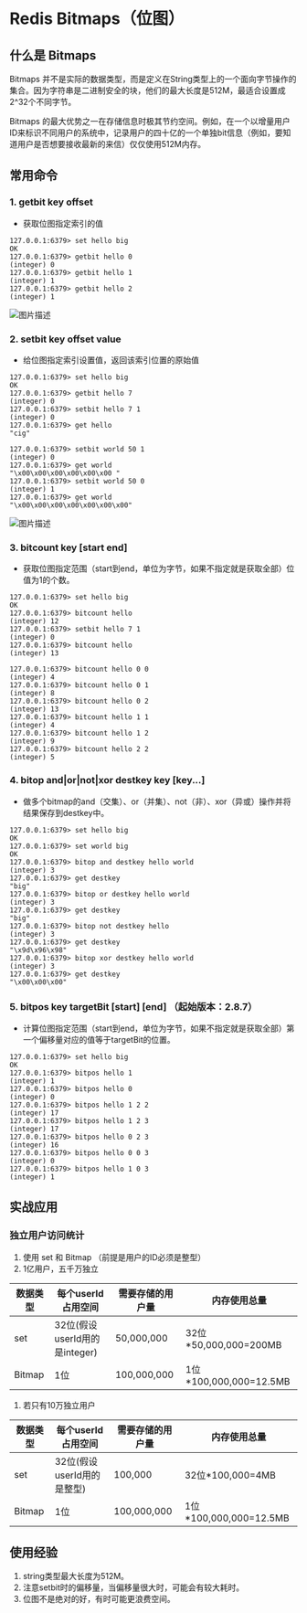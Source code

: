 # Redis Bitmaps（位图）

## 什么是 Bitmaps

Bitmaps 并不是实际的数据类型，而是定义在String类型上的一个面向字节操作的集合。因为字符串是二进制安全的块，他们的最大长度是512M，最适合设置成2^32个不同字节。

Bitmaps 的最大优势之一在存储信息时极其节约空间。例如，在一个以增量用户ID来标识不同用户的系统中，记录用户的四十亿的一个单独bit信息（例如，要知道用户是否想要接收最新的来信）仅仅使用512M内存。

## 常用命令

### 1. getbit key offset

- 获取位图指定索引的值

```
127.0.0.1:6379> set hello big
OK
127.0.0.1:6379> getbit hello 0
(integer) 0
127.0.0.1:6379> getbit hello 1
(integer) 1
127.0.0.1:6379> getbit hello 2
(integer) 1
```

![图片描述](https://gitee.com/kongyin/picture_bed/raw/master/wx_picture/bV7Vbe)

### 2. setbit key offset value

- 给位图指定索引设置值，返回该索引位置的原始值

```
127.0.0.1:6379> set hello big
OK
127.0.0.1:6379> getbit hello 7
(integer) 0
127.0.0.1:6379> setbit hello 7 1
(integer) 0
127.0.0.1:6379> get hello
"cig"

127.0.0.1:6379> setbit world 50 1
(integer) 0
127.0.0.1:6379> get world
"\x00\x00\x00\x00\x00\x00 "
127.0.0.1:6379> setbit world 50 0
(integer) 1
127.0.0.1:6379> get world
"\x00\x00\x00\x00\x00\x00\x00"
```

![图片描述](https://segmentfault.com/img/bV7Vh2?w=1316&h=677)

### 3. bitcount key [start end]

- 获取位图指定范围（start到end，单位为字节，如果不指定就是获取全部）位值为1的个数。

```
127.0.0.1:6379> set hello big
OK
127.0.0.1:6379> bitcount hello
(integer) 12
127.0.0.1:6379> setbit hello 7 1
(integer) 0
127.0.0.1:6379> bitcount hello
(integer) 13

127.0.0.1:6379> bitcount hello 0 0
(integer) 4
127.0.0.1:6379> bitcount hello 0 1
(integer) 8
127.0.0.1:6379> bitcount hello 0 2
(integer) 13
127.0.0.1:6379> bitcount hello 1 1
(integer) 4
127.0.0.1:6379> bitcount hello 1 2
(integer) 9
127.0.0.1:6379> bitcount hello 2 2
(integer) 5
```

### 4. bitop and|or|not|xor destkey key [key...]

- 做多个bitmap的and（交集）、or（并集）、not（非）、xor（异或）操作并将结果保存到destkey中。

```
127.0.0.1:6379> set hello big
OK
127.0.0.1:6379> set world big
OK
127.0.0.1:6379> bitop and destkey hello world
(integer) 3
127.0.0.1:6379> get destkey
"big"
127.0.0.1:6379> bitop or destkey hello world
(integer) 3
127.0.0.1:6379> get destkey
"big"
127.0.0.1:6379> bitop not destkey hello
(integer) 3
127.0.0.1:6379> get destkey
"\x9d\x96\x98"
127.0.0.1:6379> bitop xor destkey hello world
(integer) 3
127.0.0.1:6379> get destkey
"\x00\x00\x00"
```

### 5. bitpos key targetBit [start] [end] （起始版本：2.8.7）

- 计算位图指定范围（start到end，单位为字节，如果不指定就是获取全部）第一个偏移量对应的值等于targetBit的位置。

```
127.0.0.1:6379> set hello big
OK
127.0.0.1:6379> bitpos hello 1
(integer) 1
127.0.0.1:6379> bitpos hello 0
(integer) 0
127.0.0.1:6379> bitpos hello 1 2 2
(integer) 17
127.0.0.1:6379> bitpos hello 1 2 3
(integer) 17
127.0.0.1:6379> bitpos hello 0 2 3
(integer) 16
127.0.0.1:6379> bitpos hello 0 0 3
(integer) 0
127.0.0.1:6379> bitpos hello 1 0 3
(integer) 1
```

## 实战应用

### 独立用户访问统计

1. 使用 set 和 Bitmap （前提是用户的ID必须是整型）
2. 1亿用户，五千万独立

| 数据类型 | 每个userId占用空间            | 需要存储的用户量 | 内存使用总量           |
| -------- | ----------------------------- | ---------------- | ---------------------- |
| set      | 32位(假设userId用的是integer) | 50,000,000       | 32位*50,000,000=200MB  |
| Bitmap   | 1位                           | 100,000,000      | 1位*100,000,000=12.5MB |

1. 若只有10万独立用户

| 数据类型 | 每个userId占用空间         | 需要存储的用户量 | 内存使用总量           |
| -------- | -------------------------- | ---------------- | ---------------------- |
| set      | 32位(假设userId用的是整型) | 100,000          | 32位*100,000=4MB       |
| Bitmap   | 1位                        | 100,000,000      | 1位*100,000,000=12.5MB |

## 使用经验

1. string类型最大长度为512M。
2. 注意setbit时的偏移量，当偏移量很大时，可能会有较大耗时。
3. 位图不是绝对的好，有时可能更浪费空间。

